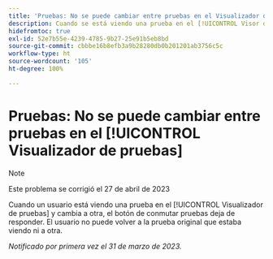 ```yaml
---
title: 'Pruebas: No se puede cambiar entre pruebas en el Visualizador de pruebas'
description: Cuando se está viendo una prueba en el [!UICONTROL Visor de revisión] y se cambia a otra versión, el desplegable de la versión se desactiva y no se puede volver a la versión original que se estaba viendo ni a otra versión de la prueba.
hidefromtoc: true
exl-id: 52e7b55e-4239-4785-9b27-25e91b5eb8bd
source-git-commit: cbbbe16b8efb3a9b28280db0b201201ab3756c5c
workflow-type: ht
source-wordcount: '105'
ht-degree: 100%

---
```


# Pruebas: No se puede cambiar entre pruebas en el [!UICONTROL Visualizador de pruebas]

>[!NOTE]
>
>Este problema se corrigió el 27 de abril de 2023

Cuando un usuario está viendo una prueba en el [!UICONTROL Visualizador de pruebas] y cambia a otra, el botón de conmutar pruebas deja de responder. El usuario no puede volver a la prueba original que estaba viendo ni a otra.

_Notificado por primera vez el 31 de marzo de 2023._
